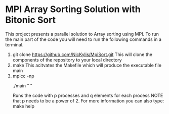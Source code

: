 # MPI Array Sorting Solution with Bitonic Sort
This project presents a parallel solution to Array sorting using MPI. To run the main part of the code you will need to run the following commands in a terminal.
1. git clone https://github.com/NicKylis/MpiSort.git
   This will clone the components of the repository to your local directory
2. make
   This acitvates the Makefile which will produce the executable file main
3. mpicc -np <p> ./main <q> <p>
   Runs the code with p processes and q elements for each process
NOTE that p needs to be a power of 2. For more information you can also type:
make help

